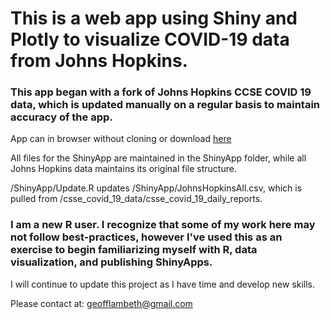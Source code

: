 # This is a web app using Shiny and Plotly to visualize COVID-19 data from Johns Hopkins.
### This app began with a fork of Johns Hopkins CCSE COVID 19 data, which is updated manually on a regular basis to maintain accuracy of the app.

App can in browser without cloning or download [here](https://geofflambeth.shinyapps.io/COVID19app)

All files for the ShinyApp are maintained in the ShinyApp folder, while all Johns Hopkins data maintains its original file structure.

/ShinyApp/Update.R updates /ShinyApp/JohnsHopkinsAll.csv, which is pulled from /csse_covid_19_data/csse_covid_19_daily_reports.


### I am a new R user. I recognize that some of my work here may not follow best-practices, however I've used this as an exercise to begin familiarizing myself with R, data visualization, and publishing ShinyApps.

I will continue to update this project as I have time and develop new skills.


Please contact at: geofflambeth@gmail.com
